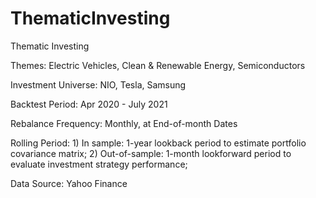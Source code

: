 # ThematicInvesting
Thematic Investing

Themes: Electric Vehicles, Clean & Renewable Energy, Semiconductors

Investment Universe: NIO, Tesla, Samsung

Backtest Period: Apr 2020 - July 2021

Rebalance Frequency: Monthly, at End-of-month Dates

Rolling Period: 1) In sample: 1-year lookback period to estimate portfolio covariance matrix;
                2) Out-of-sample: 1-month lookforward period to evaluate investment strategy performance;

Data Source: Yahoo Finance
